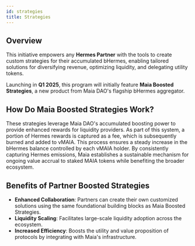 ```yaml
---
id: strategies
title: Strategies
---
```


## Overview

This initiative empowers any **Hermes Partner** with the tools to create custom strategies for their accumulated bHermes, enabling tailored solutions for diversifying revenue, optimizing liquidity, and delegating utility tokens.

Launching in **Q1 2025**, this program will initially feature **Maia Boosted Strategies**, a new product from Maia DAO's flagship bHermes aggregator.

## How Do Maia Boosted Strategies Work?

These strategies leverage Maia DAO's accumulated boosting power to provide enhanced rewards for liquidity providers. As part of this system, a portion of Hermes rewards is captured as a fee, which is subsequently burned and added to vMAIA. This process ensures a steady increase in the bHermes balance controlled by each vMAIA holder. By consistently capturing Hermes emissions, Maia establishes a sustainable mechanism for ongoing value accrual to staked MAIA tokens while benefiting the broader ecosystem.

## Benefits of Partner Boosted Strategies

- **Enhanced Collaboration**: Partners can create their own customized solutions using the same foundational building blocks as Maia Boosted Strategies.
- **Liquidity Scaling**: Facilitates large-scale liquidity adoption across the ecosystem.
- **Increased Efficiency**: Boosts the utility and value proposition of protocols by integrating with Maia's infrastructure.
